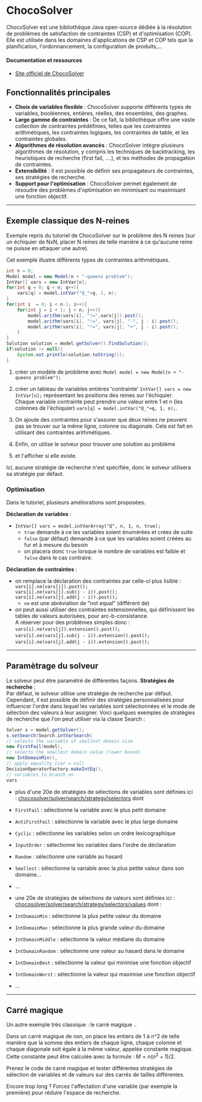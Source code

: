 # ChocoSolver

ChocoSolver est une bibliothèque Java  open-source dédiée à la résolution de problèmes de satisfaction de contraintes (CSP) et d'optimisation (COP).
Elle est utilisée dans les domaines d'applications de CSP et COP tels que la planification, l'ordonnancement, la configuration de produits,... 
#### Documentation et ressources
- [Site officiel de ChocoSolver](https://choco-solver.org/)

## Fonctionnalités principales
- **Choix de variables flexible** : ChocoSolver supporte différents types de variables, booléennes, entières, réelles, des ensembles, des graphes.
- **Large gamme de contraintes** : De ce fait, la bibliothèque offre une vaste collection de contraintes prédéfinies, telles que les contraintes arithmétiques, les contraintes logiques, les contraintes de table, et les contraintes globales.
- **Algorithmes de résolution avancés** : ChocoSolver intègre plusieurs algorithmes de résolution, y compris les techniques de backtracking, les heuristiques de recherche (first fail, ....), et les méthodes de propagation de contraintes.
- **Extensibilité** : Il est possible de définir ses propagateurs de contraintes, ses stratégies de recherche.
- **Support pour l'optimisation** : ChocoSolver permet également de résoudre des problèmes d'optimisation en minimisant ou maximisant une fonction objectif.

-----
## Exemple classique des N-reines

Exemple repris du tutoriel de ChocoSolver sur le problème des N reines (sur un échiquier de NxN, placer N reines de telle manière à ce qu'aucune reine ne puisse en attaquer une autre).

Cet exemple illustre différents types de contraintes arithmétiques.


```Java
int n = 8;
Model model = new Model(n + "-queens problem");
IntVar[] vars = new IntVar[n];
for(int q = 0; q < n; q++){
    vars[q] = model.intVar("Q_"+q, 1, n);
}
for(int i  = 0; i < n-1; i++){
    for(int j = i + 1; j < n; j++){
        model.arithm(vars[i], "!=",vars[j]).post();
        model.arithm(vars[i], "!=", vars[j], "-", j - i).post();
        model.arithm(vars[i], "!=", vars[j], "+", j - i).post();
    }
}
Solution solution = model.getSolver().findSolution();
if(solution != null){
    System.out.println(solution.toString());
}
```
1. créer un modèle de problème avec `Model model = new Model(n + "-queens problem");`

2. créer un tableau de variables entières 'contrainte' `IntVar[] vars = new IntVar[n];` représentant les positions des reines sur l'échiquier. <br>
Chaque variable contrainte peut prendre une valeur entre 1 et n (les colonnes de l'échiquier) `vars[q] = model.intVar("Q_"+q, 1, n);`.
3. On ajoute des contraintes pour s'assurer que deux reines ne peuvent pas se trouver sur la même ligne, colonne ou diagonale. Cela est fait en utilisant des contraintes arithmétiques.
4. Enfin, on utilise le solveur pour trouver une solution au problème 
5. et l'afficher si elle existe.

Ici, aucune stratégie de recherche n'est spécifiée, donc le solveur utilisera sa stratégie par défaut.

### Optimisation
Dans le tutoriel, plusieurs améliorations sont proposées.

**Déclaration de variables** : 
- ```IntVar[] vars = model.intVarArray("Q", n, 1, n, true);```
  - `true` demande à ce les variables soient énumérées et crées de suite
  - `false` (par défaut) demande à ce que les variables soient créées au fur et à mesure du besoin
  - on placera donc `true` lorsque le nombre de variables est faible et `false` dans le cas contraire.

**Déclaration de contraintes** :
- on remplace la déclaration des contraintes par celle-ci plus lisible :
`vars[i].ne(vars[j]).post();`<br>
`vars[i].ne(vars[j].sub(j - i)).post();`<br>
`vars[i].ne(vars[j].add(j - i)).post();`
  - `ne` est une abréviation de "not equal" (différent de)
- on peut aussi utiliser des contraintes extensionnelles, qui définissent les tables de valeurs autorisées, pour arc-b-consistance. <br>
A réserver pour des problèmes simples donc :<br>
  `vars[i].ne(vars[j]).extension().post();`<br>
  `vars[i].ne(vars[j].sub(j - i)).extension().post();`<br>
  `vars[i].ne(vars[j].add(j - i)).extension().post();`


---
## Paramètrage du solveur
Le solveur peut être paramétré de différentes façons.
**Stratégies de recherche** :<br>
Par défaut, le solveur utilise une stratégie de recherche par défaut. 
Cependant, il est possible de définir des stratégies personnalisées pour influencer l'ordre dans lequel les variables sont sélectionnées et le mode de sélection des valeurs à leur assigner.
Voici quelques exemples de stratégies de recherche que l'on peut utiliser via la classe Search :
```Java
Solver s = model.getSolver();
s.setSearch(Search.intVarSearch(
// selects the variable of smallest domain size
new FirstFail(model),
// selects the smallest domain value (lower bound)
new IntDomainMin(),
// apply equality (var = val)
DecisionOperatorFactory.makeIntEq(),
// variables to branch on
vars
```
- plus d'une 20e de stratégies de sélections de variables sont définies ici : [chocosolver/solver/search/strategy/selectors](https://javadoc.io/doc/org.choco-solver/choco-solver/latest/org.chocosolver.solver/org/chocosolver/solver/search/strategy/selectors/variables/package-summary.html) dont
- `FirstFail` : sélectionne la variable avec le plus petit domaine
- `AntiFirstFail` : sélectionne la variable avec le plus large domaine
- `Cyclic` : sélectionne les variables selon un ordre lexicographique
- `InputOrder` : sélectionne les variables dans l'ordre de déclaration
- `Random` : sélectionne une variable au hasard
- `Smallest` : sélectionne la variable avec la plus petite valeur dans son domaine...
- ...  

- une 20e de stratégies de sélections de valeurs sont définies ici : [chocosolver/solver/search/strategy/selectors/values](https://javadoc.io/doc/org.choco-solver/choco-solver/latest/org.chocosolver.solver/org/chocosolver/solver/search/strategy/selectors/values/package-summary.html) dont : 
- `IntDomainMin` : sélectionne la plus petite valeur du domaine
- `IntDomainMax` : sélectionne la plus grande valeur du domaine
- `IntDomainMiddle` : sélectionne la valeur médiane du domaine
- `IntDomainRandom` : sélectionne une valeur au hasard dans le domaine
- `IntDomainBest` : sélectionne la valeur qui minimise une fonction objectif
- `IntDomainWorst` : sélectionne la valeur qui maximise une fonction objectif
- ...

---
## Carré magique
Un autre exemple très classique : le carré magique ..

Dans un carré magique de $n x n$, on place les entiers de 1 à n^2 de telle manière que la somme des entiers de chaque ligne, chaque colonne et chaque diagonale soit égale à la même valeur, appelée constante magique.
Cette constante peut être calculée avec la formule : $M = n(n^2 + 1) / 2$.

Prenez le code de carré magique et tester différentes stratégies de sélection de variables et de valeurs sur des carrés de tailles différentes.

Encore trop long ? Forcez l'affectation d'une variable (par  exemple la première) pour réduire l'espace de recherche.

